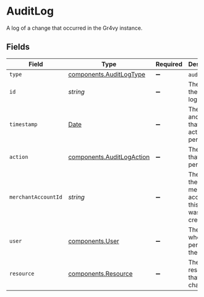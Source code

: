 # AuditLog

A log of a change that occurred in the Gr4vy instance.


## Fields

| Field                                                                                         | Type                                                                                          | Required                                                                                      | Description                                                                                   | Example                                                                                       |
| --------------------------------------------------------------------------------------------- | --------------------------------------------------------------------------------------------- | --------------------------------------------------------------------------------------------- | --------------------------------------------------------------------------------------------- | --------------------------------------------------------------------------------------------- |
| `type`                                                                                        | [components.AuditLogType](../../models/components/auditlogtype.md)                            | :heavy_minus_sign:                                                                            | `audit-log`.                                                                                  | audit-log                                                                                     |
| `id`                                                                                          | *string*                                                                                      | :heavy_minus_sign:                                                                            | The ID of the audit log entry.                                                                | 8d3fe99b-1422-42e6-bbb3-932d95ae5f79                                                          |
| `timestamp`                                                                                   | [Date](https://developer.mozilla.org/en-US/docs/Web/JavaScript/Reference/Global_Objects/Date) | :heavy_minus_sign:                                                                            | The date and time that the action was performed.                                              | 2022-01-01T00:00:00+00:00                                                                     |
| `action`                                                                                      | [components.AuditLogAction](../../models/components/auditlogaction.md)                        | :heavy_minus_sign:                                                                            | The action that was performed.                                                                | created                                                                                       |
| `merchantAccountId`                                                                           | *string*                                                                                      | :heavy_minus_sign:                                                                            | The ID of the merchant account this entry was created for.                                    | default                                                                                       |
| `user`                                                                                        | [components.User](../../models/components/user.md)                                            | :heavy_minus_sign:                                                                            | The user who performed the action.                                                            |                                                                                               |
| `resource`                                                                                    | [components.Resource](../../models/components/resource.md)                                    | :heavy_minus_sign:                                                                            | The resource that was changed.                                                                |                                                                                               |